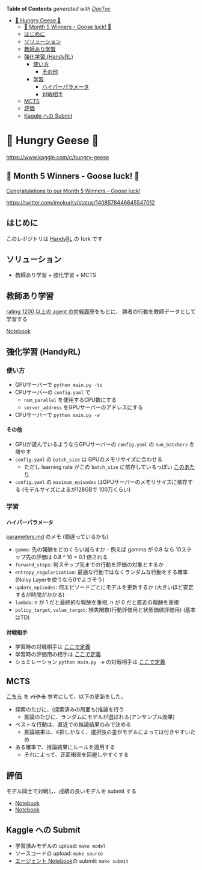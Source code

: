 <!-- START doctoc generated TOC please keep comment here to allow auto update -->
<!-- DON'T EDIT THIS SECTION, INSTEAD RE-RUN doctoc TO UPDATE -->
**Table of Contents**  *generated with [DocToc](https://github.com/thlorenz/doctoc)*

- [🦆 Hungry Geese 🦆](#-hungry-geese-)
  - [🎉 Month 5 Winners - Goose luck! 🎉](#-month-5-winners---goose-luck-)
  - [はじめに](#%E3%81%AF%E3%81%98%E3%82%81%E3%81%AB)
  - [ソリューション](#%E3%82%BD%E3%83%AA%E3%83%A5%E3%83%BC%E3%82%B7%E3%83%A7%E3%83%B3)
  - [教師あり学習](#%E6%95%99%E5%B8%AB%E3%81%82%E3%82%8A%E5%AD%A6%E7%BF%92)
  - [強化学習 (HandyRL)](#%E5%BC%B7%E5%8C%96%E5%AD%A6%E7%BF%92-handyrl)
    - [使い方](#%E4%BD%BF%E3%81%84%E6%96%B9)
      - [その他](#%E3%81%9D%E3%81%AE%E4%BB%96)
    - [学習](#%E5%AD%A6%E7%BF%92)
      - [ハイパーパラメータ](#%E3%83%8F%E3%82%A4%E3%83%91%E3%83%BC%E3%83%91%E3%83%A9%E3%83%A1%E3%83%BC%E3%82%BF)
      - [対戦相手](#%E5%AF%BE%E6%88%A6%E7%9B%B8%E6%89%8B)
  - [MCTS](#mcts)
  - [評価](#%E8%A9%95%E4%BE%A1)
  - [Kaggle への Submit](#kaggle-%E3%81%B8%E3%81%AE-submit)

<!-- END doctoc generated TOC please keep comment here to allow auto update -->

# 🦆 Hungry Geese 🦆

https://www.kaggle.com/c/hungry-geese

## 🎉 Month 5 Winners - Goose luck! 🎉

[Congratulations to our Month 5 Winners - Goose luck!](https://www.kaggle.com/c/hungry-geese/discussion/248986)

https://twitter.com/imokurity/status/1408578446645547012


## はじめに

このレポジトリは [HandyRL](https://github.com/DeNA/HandyRL) の fork です

## ソリューション

- 教師あり学習 + 強化学習 + MCTS


## 教師あり学習

[rating 1200 以上の agent の対戦履歴](https://www.kaggle.com/imokuri/hungrygeeseepisode)をもとに、
勝者の行動を教師データとして学習する

[Notebook](./hungry_geese_train_cnn.ipynb)


## 強化学習 (HandyRL)

### 使い方

- GPUサーバーで `python main.py -ts`
- CPUサーバーの `config.yaml` で
    - `num_parallel` を使用するCPU数にする
    - `server_address` をGPUサーバーのアドレスにする
- CPUサーバーで `python main.py -w`

#### その他

- GPUが遊んでいるようならGPUサーバーの `config.yaml` の `num_batchers` を増やす
- `config.yaml` の `batch_size` は GPUのメモリサイズに合わせる
    - ただし learning rate がこの `batch_size` に依存しているっぽい [このあたり](https://github.com/IMOKURI/Hungry-Geese/blob/825c94ead47638ed56479de87481838ee8a58bff/handyrl/train.py#L318-L322)
- `config.yaml` の `maximum_episodes` はGPUサーバーのメモリサイズに依存する (モデルサイズによるが128GBで 100万くらい)

### 学習

#### ハイパーパラメータ

[parameters.md](./docs/parameters.md) のメモ (間違っているかも)

- `gamma`: 先の報酬をどのくらい減らすか - 例えば gamma が 0.8 なら 10ステップ先の評価は 0.8 ^ 10 = 0.1 倍される
- `forward_steps`: 何ステップ先までの行動を評価の対象とするか
- `entropy_regularization`: 最適な行動ではなくランダムな行動をする確率 (Noisy Layerを使うなら0でよさそう)
- `update_episodes`: 何エピソードごとにモデルを更新するか (大きいほど安定するが時間がかかる)
- `lambda`: n が 1 だと最終的な報酬を重視, n が 0 だと直近の報酬を重視
- `policy_target`, `value_target`: 損失関数(行動評価用と状態価値評価用) (基本はTD)

#### 対戦相手

- 学習時の対戦相手は [ここで定義](https://github.com/IMOKURI/Hungry-Geese/blob/b0cebefa45b77cd07a19ccca996a18e5913857ab/handyrl/worker.py#L51-L57)
- 学習時の評価用の相手は [ここで定義](https://github.com/IMOKURI/Hungry-Geese/blob/09acf84a9ecec0cd67277a301f0959263c9c565f/handyrl/evaluation.py#L123)
- シュミレーション `python main.py -e` の対戦相手は [ここで定義](https://github.com/IMOKURI/Hungry-Geese/blob/09acf84a9ecec0cd67277a301f0959263c9c565f/handyrl/evaluation.py#L278-L284)

## MCTS

[こちら](https://www.kaggle.com/shoheiazuma/alphageese-baseline) を ~~パクる~~ 参考にして、以下の更新をした。

- 探索のたびに、(探索済みの局面も)推論を行う
    - 推論のたびに、ランダムにモデルが選ばれる(アンサンブル効果)
- ベストな行動は、直近での推論結果のみで決める
    - 推論結果は、4択しかなく、選択肢の差がモデルによっては付きやすいため
- ある確率で、推論結果にルールを適用する
    - それによって、正面衝突を回避しやすくする


## 評価

モデル同士で対戦し、成績の良いモデルを submit する

- [Notebook](https://www.kaggle.com/imokuri/hungry-geese-eval-models)
- [Notebook](https://www.kaggle.com/imokuri/hungry-geese-vs)


## Kaggle への Submit

- 学習済みモデルの upload: `make model`
- ソースコードの upload: `make source`
- [エージェント Notebook](./ds/submit/alpha/alpha-geese.ipynb)の submit: `make submit`
